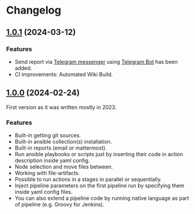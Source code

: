 # Changelog

## [1.0.1](https://github.com/alexanderbazhenoff/jenkins-universal-wrapper-pipeline/pull/1) (2024-03-12)

### Features

- Send report via [Telegram messenger](https://telegram.org/) using
  [Telegram Bot](https://core.telegram.org/bots/tutorial) has been added.
- CI improvements: Automated Wiki Build.

## [1.0.0](https://github.com/alexanderbazhenoff/jenkins-universal-wrapper-pipeline/pull/1) (2024-02-24)

First version as it was written mostly in 2023.

### Features

- Built-in getting git sources.
- Built-in ansible collection(s) installation.
- Built-in reports (email or mattermost).
- Run ansible playbooks or scripts just by inserting their code in action description inside yaml config.
- Node selection and move files between.
- Working with file-artifacts.
- Possible to run actions in a stages in parallel or sequentially.
- Inject pipeline parameters on the first pipeline run by specifying them inside yaml config files.
- You can also extend a pipeline code by running native language as part of pipeline (e.g. Groovy for Jenkins).
